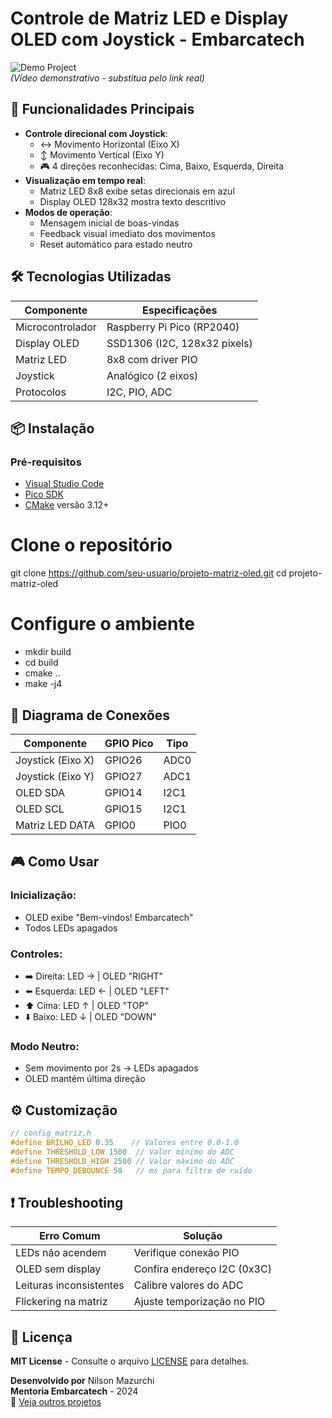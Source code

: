 ﻿# Controle de Matriz LED e Display OLED com Joystick - Embarcatech

![Demo Project](https://img.youtube.com/vi/SEU_VIDEO_ID/0.jpg)  
*(Vídeo demonstrativo - substitua pelo link real)*

## 🚀 Funcionalidades Principais
- **Controle direcional com Joystick**:
  - ↔️ Movimento Horizontal (Eixo X)
  - ↕️ Movimento Vertical (Eixo Y)
  - 🎮 4 direções reconhecidas: Cima, Baixo, Esquerda, Direita
- **Visualização em tempo real**:
  - Matriz LED 8x8 exibe setas direcionais em azul
  - Display OLED 128x32 mostra texto descritivo
- **Modos de operação**:
  - Mensagem inicial de boas-vindas
  - Feedback visual imediato dos movimentos
  - Reset automático para estado neutro

## 🛠️ Tecnologias Utilizadas
| Componente          | Especificações                |
|---------------------|-------------------------------|
| Microcontrolador    | Raspberry Pi Pico (RP2040)    |
| Display OLED        | SSD1306 (I2C, 128x32 pixels)  |
| Matriz LED          | 8x8 com driver PIO            |
| Joystick            | Analógico (2 eixos)           |
| Protocolos          | I2C, PIO, ADC                 |

## 📦 Instalação
### Pré-requisitos
- [Visual Studio Code](https://code.visualstudio.com/)
- [Pico SDK](https://github.com/raspberrypi/pico-sdk)
- [CMake](https://cmake.org/) versão 3.12+

# Clone o repositório
git clone https://github.com/seu-usuario/projeto-matriz-oled.git
cd projeto-matriz-oled

# Configure o ambiente
- mkdir build
- cd build
- cmake ..
- make -j4

## 🔌 Diagrama de Conexões
| Componente       | GPIO Pico | Tipo       |
|------------------|-----------|------------|
| Joystick (Eixo X)| GPIO26    | ADC0       |
| Joystick (Eixo Y)| GPIO27    | ADC1       |
| OLED SDA         | GPIO14    | I2C1       |
| OLED SCL         | GPIO15    | I2C1       |
| Matriz LED DATA  | GPIO0     | PIO0       |

## 🎮 Como Usar
### **Inicialização**:
- OLED exibe "Bem-vindos! Embarcatech"
- Todos LEDs apagados

### **Controles**:
- ➡️ Direita: LED → | OLED "RIGHT"
- ⬅️ Esquerda: LED ← | OLED "LEFT"
- ⬆️ Cima: LED ↑ | OLED "TOP"
- ⬇️ Baixo: LED ↓ | OLED "DOWN"

### **Modo Neutro**:
- Sem movimento por 2s → LEDs apagados
- OLED mantém última direção

## ⚙️ Customização
```c
// config_matriz.h
#define BRILHO_LED 0.35    // Valores entre 0.0-1.0
#define THRESHOLD_LOW 1500  // Valor mínimo do ADC
#define THRESHOLD_HIGH 2500 // Valor máximo do ADC
#define TEMPO_DEBOUNCE 50   // ms para filtro de ruído
```

## ❗ Troubleshooting  
| Erro Comum               | Solução                      |  
|--------------------------|------------------------------|  
| LEDs não acendem         | Verifique conexão PIO        |  
| OLED sem display         | Confira endereço I2C (0x3C)  |  
| Leituras inconsistentes  | Calibre valores do ADC       |  
| Flickering na matriz     | Ajuste temporização no PIO   |  

## 📄 Licença  
**MIT License** - Consulte o arquivo [LICENSE](LICENSE) para detalhes.  

**Desenvolvido por** Nilson Mazurchi  
**Mentoria Embarcatech** - 2024  
🚀 [Veja outros projetos](https://github.com/seu-usuario)